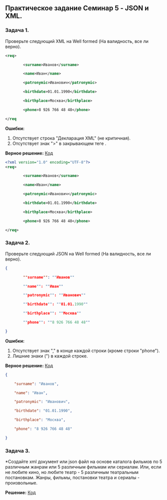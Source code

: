 ## Практическое задание Семинар 5 - JSON и XML.

### Задача 1. 
Проверьте следующий XML на Well formed (На валидность, все ли верно).

```xml
<req>

        <surname>Иванов</surname>

        <name>Иван</name>

        <patronymic>Иванович</patronymic>

        <birthdate>01.01.1990</birthdate>

        <birthplace>Москва</birthplace>

        <phone>8 926 766 48 48</phone>

</req
```

**Ошибки:**
1. Отсутствует строка "Декларация XML" (не критичная).
2. Отсутствует знак ">" в закрывающем теге </req>.

**Верное решение:** [Код](HW_WEB/../primer1.xml)

```xml
<?xml version="1.0" encoding="UTF-8"?>
<req>

        <surname>Иванов</surname>

        <name>Иван</name>

        <patronymic>Иванович</patronymic>

        <birthdate>01.01.1990</birthdate>

        <birthplace>Москва</birthplace>

        <phone>8 926 766 48 48</phone>

</req>
```

### Задача 2. 
Проверьте следующий JSON на Well formed (На валидность, все ли верно).

```json
{

        ""surname"": ""Иванов""

        ""name"": ""Иван""

        ""patronymic"": ""Иванович""

        ""birthdate"": ""01.01.1990""

        ""birthplace"": ""Москва""

        ""phone"": ""8 926 766 48 48""

}
```

**Ошибки:**
1. Отсутствует знак "," в конце каждой строки (кроме строки "phone"). 
2. Лишние знаки (") в каждой строке.

**Верное решение:** [Код](HW_WEB/../primer2.json)

```json
{

	"surname": "Иванов",

	"name": "Иван",

	"patronymic": "Иванович",

	"birthdate": "01.01.1990",

	"birthplace": "Москва",

	"phone": "8 926 766 48 48"

}
```

### Задача 3. 
*Создайте xml документ или json файл на основе каталога фильмов по 5 различным жанрам или 5 различным фильмам или сериалам. Или, если не любите кино, но любите театр - 5 различным театральным постановкам. Жанры, фильмы, постановки театра и сериалы - произвольные.

**Решение:** [Код](HW_WEB/../primer3.xml)
